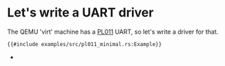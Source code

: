# Let's write a UART driver

The QEMU 'virt' machine has a [PL011][1] UART, so let's write a driver for that.

```rust,editable,compile_fail
{{#include examples/src/pl011_minimal.rs:Example}}
```

- [1]: https://developer.arm.com/documentation/ddi0183/g
